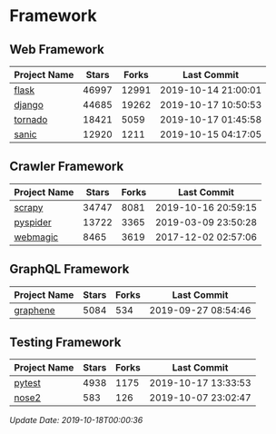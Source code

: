 # Framework

## Web Framework

| Project Name | Stars | Forks | Last Commit |
| ------------ | ----- | ----- | ----------- |
| [flask](https://github.com/pallets/flask) | 46997 | 12991 | 2019-10-14 21:00:01 |
| [django](https://github.com/django/django) | 44685 | 19262 | 2019-10-17 10:50:53 |
| [tornado](https://github.com/tornadoweb/tornado) | 18421 | 5059 | 2019-10-17 01:45:58 |
| [sanic](https://github.com/huge-success/sanic) | 12920 | 1211 | 2019-10-15 04:17:05 |

## Crawler Framework

| Project Name | Stars | Forks | Last Commit |
| ------------ | ----- | ----- | ----------- |
| [scrapy](https://github.com/scrapy/scrapy) | 34747 | 8081 | 2019-10-16 20:59:15 |
| [pyspider](https://github.com/binux/pyspider) | 13722 | 3365 | 2019-03-09 23:50:28 |
| [webmagic](https://github.com/code4craft/webmagic) | 8465 | 3619 | 2017-12-02 02:57:06 |

## GraphQL Framework

| Project Name | Stars | Forks | Last Commit |
| ------------ | ----- | ----- | ----------- |
| [graphene](https://github.com/graphql-python/graphene) | 5084 | 534 | 2019-09-27 08:54:46 |

## Testing Framework

| Project Name | Stars | Forks | Last Commit |
| ------------ | ----- | ----- | ----------- |
| [pytest](https://github.com/pytest-dev/pytest) | 4938 | 1175 | 2019-10-17 13:33:53 |
| [nose2](https://github.com/nose-devs/nose2) | 583 | 126 | 2019-10-07 23:02:47 |

*Update Date: 2019-10-18T00:00:36*